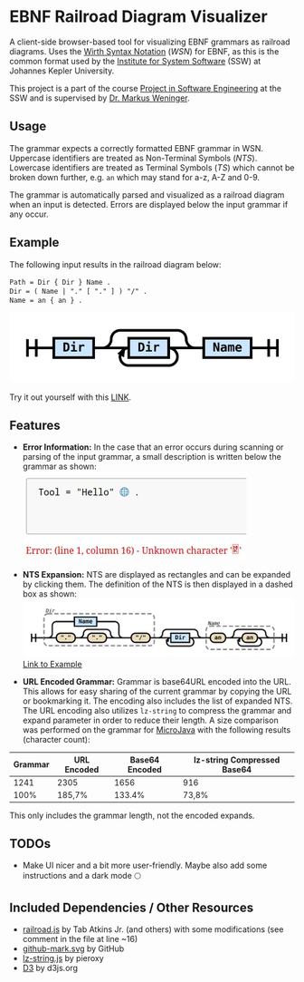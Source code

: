 # EBNF Railroad Diagram Visualizer
A client-side browser-based tool for visualizing EBNF grammars as railroad diagrams.
Uses the [Wirth Syntax Notation](https://en.wikipedia.org/wiki/Wirth_syntax_notation) (*WSN*) for EBNF, as this is the common format used by the [Institute for System Software](https://ssw.jku.at/) (SSW) at Johannes Kepler University.

This project is a part of the course [Project in Software Engineering](https://ssw.jku.at/Teaching/Lectures/PSE/2024SS/index.html) at the SSW and is supervised by [Dr. Markus Weninger](https://ssw.jku.at/General/Staff/Weninger/).

## Usage
The grammar expects a correctly formatted EBNF grammar in WSN. Uppercase identifiers are treated as Non-Terminal Symbols (*NTS*). Lowercase identifiers are treated as Terminal Symbols (*TS*) which cannot be broken down further, e.g. `an` which may stand for a-z, A-Z and 0-9.

The grammar is automatically parsed and visualized as a railroad diagram when an input is detected. Errors are displayed below the input grammar if any occur.

## Example
The following input results in the railroad diagram below:
```ebnf
Path = Dir { Dir } Name .
Dir = ( Name | "." [ "." ] ) "/" .
Name = an { an } .
```
![Example railroad diagram for given grammar](./images/basic_railroad_diagram.svg)

Try it out yourself with this [LINK](https://wtf-my-code.works/rr-diagram/?grammar=UGF0aCA9IERpciB7IERpciB9IE5hbWUgLgpEaXIgPSAoIE5hbWUgfCAiLiIgWyAiLiIgXSApICIvIiAuCk5hbWUgPSBhbiB7IGFuIH0gLg).

## Features
* **Error Information:** In the case that an error occurs during scanning or parsing of the input grammar, a small description is written below the grammar as shown:  
![Example of message for faulty grammar](./images/faulty_grammar_input.jpg)

* **NTS Expansion:** NTS are displayed as rectangles and can be expanded by clicking them. The definition of the NTS is then displayed in a dashed box as shown:  
![Example railroad diagram with expanded NTS](./images/expanded_railroad_diagram.svg)  [Link to Example](https://wtf-my-code.works/rr-diagram/?grammar=UGF0aCA9IERpciB7IERpciB9IE5hbWUgLgpEaXIgPSAoIE5hbWUgfCAiLiIgWyAiLiIgXSApICIvIiAuCk5hbWUgPSBhbiB7IGFuIH0gLg&expand=MTItMTEtMTAtMi0xfDEyLTExLTEwLTktOA)

* **URL Encoded Grammar:** Grammar is base64URL encoded into the URL. This allows for easy sharing of the current grammar by copying the URL or bookmarking it. The encoding also includes the list of expanded NTS.  
The URL encoding also utilizes `lz-string` to compress the grammar and expand parameter in order to reduce their length. A size comparison was performed on the grammar for [MicroJava](https://www.ssw.jku.at/Misc/CC/Handouts.pdf) with the following results (character count):

|Grammar|URL Encoded|Base64 Encoded|lz-string Compressed Base64|
|-------|-----------|--------------|---------------------------|
|   1241|       2305|          1656|                        916|
|   100%|     185,7%|        133.4%|                      73,8%|

This only includes the grammar length, not the encoded expands. 
## TODOs
* Make UI nicer and a bit more user-friendly. Maybe also add some instructions and a dark mode 🌕

## Included Dependencies / Other Resources
- [railroad.js](https://github.com/tabatkins/railroad-diagrams) by Tab Atkins Jr. (and others) with some modifications (see comment in the file at line ~16)
- [github-mark.svg](https://github.com/logos) by GitHub
- [lz-string.js](https://github.com/pieroxy/lz-string) by pieroxy
- [D3]([https://d3js.org/](https://github.com/d3/d3)) by d3js.org
